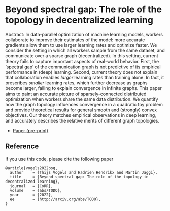 # Beyond spectral gap: The role of the topology in decentralized learning

Abstract: In data-parallel optimization of machine learning models, workers collaborate to improve their estimates of the model: more accurate gradients allow them to use larger learning rates and optimize faster.
We consider the setting in which all workers sample from the same dataset,
and communicate over a sparse graph (decentralized).
In this setting, current theory fails to capture important aspects of real-world behavior.
First, the ‘spectral gap’ of the communication graph is not predictive of its empirical performance in (deep) learning.
Second, current theory does not explain that collaboration enables *larger* learning rates than training alone.
In fact, it prescribes *smaller* learning rates, which further decrease as graphs become larger, failing to explain convergence in infinite graphs.
This paper aims to paint an accurate picture of sparsely-connected distributed optimization when workers share the same data distribution.
We quantify how the graph topology influences convergence in a quadratic toy problem and provide theoretical results for general smooth and (strongly) convex objectives.
Our theory matches empirical observations in deep learning, and accurately describes the relative merits of different graph topologies.

- [Paper (pre-print)](#)

## Reference
If you use this code, please cite the following paper

```
@article{vogels2022bsg,
  author    = {Thijs Vogels and Hadrien Hendrikx and Martin Jaggi},
  title     = {Beyond spectral gap: The role of the topology in decentralized learning},
  journal   = {CoRR},
  volume    = {abs/TODO},
  year      = {2022},
  ee        = {http://arxiv.org/abs/TODO},
}
```
